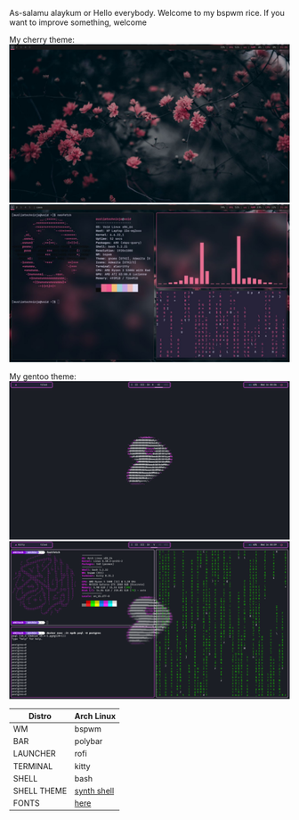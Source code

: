 As-salamu alaykum or Hello everybody. Welcome to my bspwm rice. If you want to improve something, welcome 

My cherry theme:
![Image alt](https://github.com/Ahi-Tech86/BSPWM-Rices/blob/master/screenshots/cherry0.jpg)
![Image alt](https://github.com/Ahi-Tech86/BSPWM-Rices/blob/master/screenshots/cherry1.jpg)



My gentoo theme:
![Image alt](https://github.com/Ahi-Tech86/BSPWM-Rices/blob/master/screenshots/Aug14%3A%3A000601.png)
![Image alt](https://github.com/Ahi-Tech86/BSPWM-Rices/blob/master/screenshots/Aug14%3A%3A000928.png)

| Distro  | Arch Linux |
| ------------- | ------------- |
| WM  | bspwm  |
| BAR  | polybar  |
| LAUNCHER  | rofi  |
| TERMINAL  | kitty  |
| SHELL  | bash  |
| SHELL THEME  | [synth shell](https://github.com/andresgongora/synth-shell)  |
| FONTS  | [here](https://github.com/Ahi-Tech86/BSPWM-Rices/tree/master/gentoo-theme/.fonts/fonts)  |
